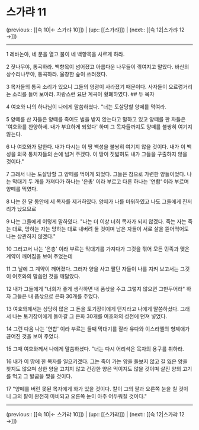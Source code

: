 # 스가랴 11

(previous:: [[슥 10|← 스가랴 10]]) | (up:: [[스가랴]]) | (next:: [[슥 12|스가랴 12 →]])

***




1 
레바논아, 네 문을 열고 불이 네 백향목을 사르게 하라. 



2 
잣나무야, 통곡하라. 백향목이 넘어졌고 아름다운 나무들이 꺾여지고 말았다. 바산의 상수리나무야, 통곡하라. 울창한 숲이 쓰러졌다. 



3 
목자들의 통곡 소리가 있으니 그들의 영광이 사라졌기 때문이다. 사자들이 으르렁거리는 소리를 들어 보아라. 자랑스런 요단 계곡이 황폐하였다. ## 두 목자 



4 
여호와 나의 하나님이 나에게 말씀하셨다. "너는 도살당할 양떼를 먹여라. 



5 
양떼를 산 자들은 양떼를 죽여도 벌을 받지 않는다고 말하고 있고 양떼를 판 자들은 '여호와를 찬양하세. 내가 부요하게 되었다' 하며 그 목자들까지도 양떼를 불쌍히 여기지 않는다. 



6 
나 여호와가 말한다. 내가 다시는 이 땅 백성을 불쌍히 여기지 않을 것이다. 내가 이 백성을 외국 통치자들의 손에 넘겨 주겠다. 이 땅이 짓밟혀도 내가 그들을 구출하지 않을 것이다." 



7 
그래서 나는 도살당할 그 양떼를 먹이게 되었다. 그들은 참으로 가련한 양들이었다. 나는 막대기 두 개를 가져다가 하나는 '은총' 이라 부르고 다른 하나는 '연합' 이라 부르며 양떼를 먹였다. 



8 
나는 한 달 동안에 세 목자를 제거하였다. 양떼가 나를 미워하였고 나도 그들에게 진저리가 났으므로 



9 
나는 그들에게 이렇게 말하였다. "나는 더 이상 너희 목자가 되지 않겠다. 죽는 자는 죽는 대로, 망하는 자는 망하는 대로 내버려 둘 것이며 남은 자들이 서로 살을 뜯어먹어도 나는 상관하지 않겠다." 



10 
그러고서 나는 '은총' 이라 부르는 막대기를 가져다가 그것을 꺾어 모든 민족과 맺은 계약이 깨어짐을 보여 주었는데 



11 
그 날에 그 계약이 깨어졌다. 그러자 양을 사고 팔던 자들이 나를 지켜 보고서는 그것이 여호와의 말씀인 것을 깨달았다. 



12 
내가 그들에게 "너희가 좋게 생각하면 내 품삯을 주고 그렇지 않으면 그만두어라" 하자 그들은 내 품삯으로 은화 30개를 주었다. 



13 
여호와께서는 상당히 많은 그 돈을 토기장이에게 던지라고 나에게 말씀하셨다. 그래서 나는 토기장이에게 돌아갈 그 은화 30개를 여호와의 성전에 던져 넣었다. 



14 
그런 다음 나는 '연합' 이라 부르는 둘째 막대기를 잘라 유다와 이스라엘의 형제애가 끊어진 것을 보여 주었다. 



15 
그때 여호와께서 나에게 말씀하셨다. "너는 다시 어리석은 목자의 용구를 취하라. 



16 
내가 이 땅에 한 목자를 일으키겠다. 그는 죽어 가는 양을 돌보지 않고 길 잃은 양을 찾지도 않으며 상한 양을 고치지 않고 건강한 양은 먹이지도 않을 것이며 살진 양의 고기를 먹고 그 발굽을 찢을 것이다. 



17 
"양떼를 버린 못된 목자에게 화가 있을 것이다. 칼이 그의 팔과 오른쪽 눈을 칠 것이니 그의 팔이 완전히 마비되고 오른쪽 눈이 아주 어두워질 것이다."

***

(previous:: [[슥 10|← 스가랴 10]]) | (up:: [[스가랴]]) | (next:: [[슥 12|스가랴 12 →]])
